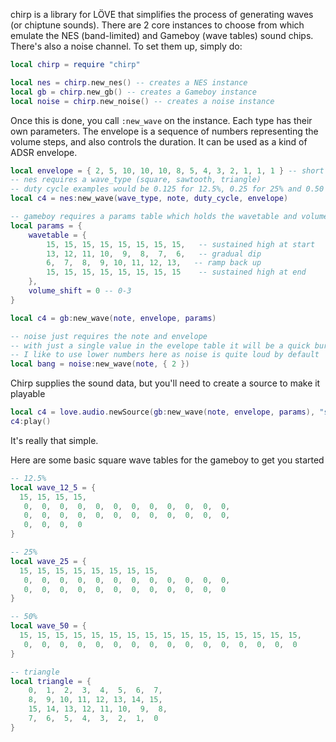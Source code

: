 chirp is a library for LÖVE that simplifies the process of generating waves (or chiptune sounds). There are 2 core instances to choose from which emulate the NES (band-limited) and Gameboy (wave tables) sound chips. There's also a noise channel.
To set them up, simply do:

```lua
local chirp = require "chirp"

local nes = chirp.new_nes() -- creates a NES instance
local gb = chirp.new_gb() -- creates a Gameboy instance 
local noise = chirp.new_noise() -- creates a noise instance
```

Once this is done, you call `:new_wave` on the instance. Each type has their own parameters. The envelope is a sequence of numbers representing the volume steps, and also controls the duration. It can be used as a kind of ADSR envelope.

```lua
local envelope = { 2, 5, 10, 10, 10, 8, 5, 4, 3, 2, 1, 1, 1 } -- short ramp up, hold at max, then slowly release
-- nes requires a wave_type (square, sawtooth, triangle)
-- duty cycle examples would be 0.125 for 12.5%, 0.25 for 25% and 0.50 for 50%
local c4 = nes:new_wave(wave_type, note, duty_cycle, envelope)

-- gameboy requires a params table which holds the wavetable and volume shift data
local params = {
	wavetable = {
		15, 15, 15, 15, 15, 15, 15, 15,   -- sustained high at start
  		13, 12, 11, 10,  9,  8,  7,  6,   -- gradual dip
   		6,  7,  8,  9, 10, 11, 12, 13,   -- ramp back up
  		15, 15, 15, 15, 15, 15, 15, 15    -- sustained high at end
  	},
	volume_shift = 0 -- 0-3
}

local c4 = gb:new_wave(note, envelope, params)

-- noise just requires the note and envelope
-- with just a single value in the evelope table it will be a quick burst
-- I like to use lower numbers here as noise is quite loud by default
local bang = noise:new_wave(note, { 2 })
```

Chirp supplies the sound data, but you'll need to create a source to make it playable

```lua
local c4 = love.audio.newSource(gb:new_wave(note, envelope, params), "static")
c4:play()
```

It's really that simple.

Here are some basic square wave tables for the gameboy to get you started

```lua
-- 12.5%
local wave_12_5 = {
  15, 15, 15, 15,
   0,  0,  0,  0,  0,  0,  0,  0,  0,  0,  0,  0,
   0,  0,  0,  0,  0,  0,  0,  0,  0,  0,  0,  0,
   0,  0,  0,  0
}

-- 25%
local wave_25 = {
  15, 15, 15, 15, 15, 15, 15, 15,
   0,  0,  0,  0,  0,  0,  0,  0,  0,  0,  0,  0,
   0,  0,  0,  0,  0,  0,  0,  0,  0,  0,  0,  0
}

-- 50%
local wave_50 = {
  15, 15, 15, 15, 15, 15, 15, 15, 15, 15, 15, 15, 15, 15, 15, 15,
   0,  0,  0,  0,  0,  0,  0,  0,  0,  0,  0,  0,  0,  0,  0,  0
}

-- triangle
local triangle = {
    0,  1,  2,  3,  4,  5,  6,  7,
    8,  9, 10, 11, 12, 13, 14, 15,
    15, 14, 13, 12, 11, 10,  9,  8,
    7,  6,  5,  4,  3,  2,  1,  0
}
```